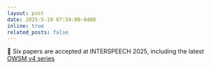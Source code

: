 ```yaml
---
layout: post
date: 2025-5-19 07:59:00-0400
inline: true
related_posts: false
---
```


:scroll: Six papers are accepted at INTERSPEECH 2025, including the latest [OWSM v4 series](https://huggingface.co/espnet/owsm_ctc_v4_1B#owsm-series)
